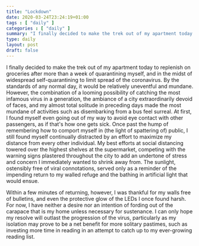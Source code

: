 ```yaml
---
title: "Lockdown"
date: 2020-03-24T23:24:19+01:00
tags : [ "daily" ]
categories : [ "daily" ]
summary: "I finally decided to make the trek out of my apartment today to replenish on groceries after more than a week of quarantining myself, and in the midst of widespread self-quarantining to limit spread of the coronavirus."
type: daily
layout: post
draft: false
---
```


I finally decided to make the trek out of my apartment today to replenish on groceries after more than a week of quarantining myself, and in the midst of widespread self-quarantining to limit spread of the coronavirus. By the standards of any normal day, it would be relatively uneventful and mundane. However, the combination of a looming possibility of catching the most infamous virus in a generation, the ambiance of a city extraordinarily devoid of faces, and my almost total solitude in preceding days made the most mundane of activities such as disembarking from a bus feel surreal. At first, I found myself even going out of my way to avoid eye contact with other passengers, as if that's how one gets sick. Once past the hump of remembering how to comport myself in (the light of spattering of) public, I still found myself continually distracted by an effort to maximize my distance from every other individual. My best efforts at social distancing towered over the highest shelves at the supermarket, competing with the warning signs plastered throughout the city to add an undertone of stress and concern I immediately wanted to shrink away from. The sunlight, ostensibly free of viral connotations, served only as a reminder of the impending return to my walled refuge and the bathing in artificial light that would ensue.

Within a few minutes of returning, however, I was thankful for my walls free of bulletins, and even the protective glow of the LEDs I once found harsh. For now, I have neither a desire nor an intention of fording out of the carapace that is my home unless necessary for sustenance. I can only hope my resolve will outlast the progression of the virus, particularly as my isolation may prove to be a net benefit for more solitary pastimes, such as investing more time in reading in an attempt to catch up to my ever-growing reading list.